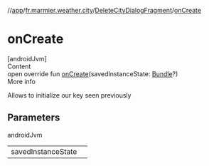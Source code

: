 //[app](../../../index.md)/[fr.marmier.weather.city](../index.md)/[DeleteCityDialogFragment](index.md)/[onCreate](on-create.md)



# onCreate  
[androidJvm]  
Content  
open override fun [onCreate](on-create.md)(savedInstanceState: [Bundle](https://developer.android.com/reference/kotlin/android/os/Bundle.html)?)  
More info  


Allows to initialize our key seen previously



## Parameters  
  
androidJvm  
  
| | |
|---|---|
| <a name="fr.marmier.weather.city/DeleteCityDialogFragment/onCreate/#android.os.Bundle?/PointingToDeclaration/"></a>savedInstanceState| <a name="fr.marmier.weather.city/DeleteCityDialogFragment/onCreate/#android.os.Bundle?/PointingToDeclaration/"></a>|
  
  




